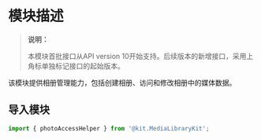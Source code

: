 # 模块描述

> **说明：**
>
> 本模块首批接口从API version 10开始支持。后续版本的新增接口，采用上角标单独标记接口的起始版本。

该模块提供相册管理能力，包括创建相册、访问和修改相册中的媒体数据。

## 导入模块

```ts
import { photoAccessHelper } from '@kit.MediaLibraryKit';
```
